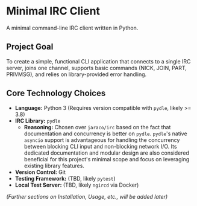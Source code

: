 # Minimal IRC Client

A minimal command-line IRC client written in Python.

## Project Goal

To create a simple, functional CLI application that connects to a single IRC server, joins one channel, supports basic commands (NICK, JOIN, PART, PRIVMSG), and relies on library-provided error handling.

## Core Technology Choices

*   **Language:** Python 3 (Requires version compatible with `pydle`, likely >= 3.8)
*   **IRC Library:** `pydle`
    *   **Reasoning:** Chosen over `jaraco/irc` based on the fact that documentation and concurrency is better on `pydle`. `pydle`'s native `asyncio` support is advantageous for handling the concurrency between blocking CLI input and non-blocking network I/O. Its dedicated documentation and modular design are also considered beneficial for this project's minimal scope and focus on leveraging existing library features.
*   **Version Control:** Git
*   **Testing Framework:** (TBD, likely `pytest`)
*   **Local Test Server:** (TBD, likely `ngircd` via Docker)

*(Further sections on Installation, Usage, etc., will be added later)*
